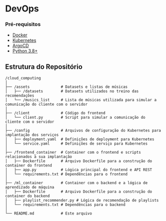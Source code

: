 # DevOps

### Pré-requisitos

- [Docker](https://www.docker.com/get-started)
- [Kubernetes](https://kubernetes.io/docs/setup/)
- [ArgoCD](https://argo-cd.readthedocs.io/en/stable/)
- [Python 3.8+](https://www.python.org/downloads/)

## Estrutura do Repositório

```
/cloud_computing
│
├── /assets              # Datasets e listas de músicas
│   ├── /datasets        # Datasets utilizados no treino das recomendações
│   └── /musics_list     # Lista de músicas utilizada para simular a comunicação do cliente com o servidor
│
├── /client              # Código do frontend
│   └── client.py        # Script para simular a comunicação do cliente com o servidor
│
├── /config              # Arquivos de configuração do Kubernetes para implantação dos serviços
│   ├── deployment.yaml  # Definições de deployment para Kubernetes
│   └── service.yaml     # Definições de serviço para Kubernetes
│
├── /frontend_container  # Container com o frontend e scripts relacionados à sua implantação
│   ├── Dockerfile       # Arquivo Dockerfile para a construção do container do frontend
│   ├── app.py           # Lógica principal do frontend e API REST
│   └── requirements.txt # Dependências para o frontend
│
├── /ml_container        # Container com o backend e a lógica de aprendizado de máquina
│   ├── Dockerfile       # Arquivo Dockerfile para a construção do container do backend
│   ├── playlist_recommender.py # Lógica de recomendação de playlists
│   └── requirements.txt # Dependências para o backend
│
└── README.md            # Este arquivo
```